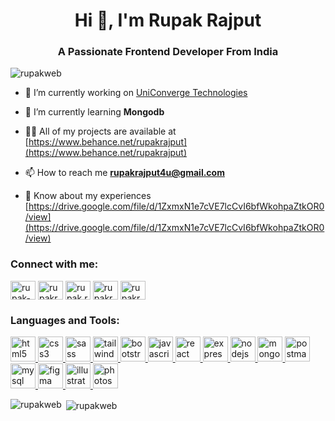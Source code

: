 <!--
![logo](https://github.com/rupakweb/rupakweb/blob/main/rlogo.png)
-->
<h1 align="center">Hi 👋, I'm Rupak Rajput</h1>
<h3 align="center">A Passionate Frontend Developer From India</h3>

<p align="left"> <img src="https://komarev.com/ghpvc/?username=rupakweb&label=Profile%20views&color=0e75b6&style=flat" alt="rupakweb" /> </p>

- 🔭 I’m currently working on [UniConverge Technologies](https://www.uniconvergetech.in/)

- 🌱 I’m currently learning **Mongodb**

- 👨‍💻 All of my projects are available at [https://www.behance.net/rupakrajput](https://www.behance.net/rupakrajput)

- 📫 How to reach me **rupakrajput4u@gmail.com**

- 📄 Know about my experiences [https://drive.google.com/file/d/1ZxmxN1e7cVE7lcCvI6bfWkohpaZtkOR0/view](https://drive.google.com/file/d/1ZxmxN1e7cVE7lcCvI6bfWkohpaZtkOR0/view)

<h3 align="left">Connect with me:</h3>
<p align="left">
<a href="https://codepen.io/rupak-rajput" target="blank"><img align="center" src="https://cdn.jsdelivr.net/npm/simple-icons@3.0.1/icons/codepen.svg" alt="rupak-rajput" height="30" width="40" /></a>
<a href="https://linkedin.com/in/rupakrajput" target="blank"><img align="center" src="https://cdn.jsdelivr.net/npm/simple-icons@3.0.1/icons/linkedin.svg" alt="rupakrajput" height="30" width="40" /></a>
<a href="https://fb.com/rupak.rajput.98" target="blank"><img align="center" src="https://cdn.jsdelivr.net/npm/simple-icons@3.0.1/icons/facebook.svg" alt="rupak.rajput.98" height="30" width="40" /></a>
<a href="https://instagram.com/rupakrajput4u" target="blank"><img align="center" src="https://cdn.jsdelivr.net/npm/simple-icons@3.0.1/icons/instagram.svg" alt="rupakrajput4u" height="30" width="40" /></a>
<a href="https://www.behance.net/rupakrajput" target="blank"><img align="center" src="https://cdn.jsdelivr.net/npm/simple-icons@3.0.1/icons/behance.svg" alt="rupakrajput" height="30" width="40" /></a>
</p>

<h3 align="left">Languages and Tools:</h3>
<p align="left"> 
  <a href="https://www.w3.org/html/" target="_blank" rel="noreferrer"> 
    <img src="https://www.vectorlogo.zone/logos/w3_html5/w3_html5-ar21.svg" alt="html5" width="40" height="40"/> 
  </a> 
  <a href="https://www.w3schools.com/css/" target="_blank" rel="noreferrer"> 
    <img src="https://www.vectorlogo.zone/logos/w3_css/w3_css-ar21.svg" alt="css3" width="40" height="40"/> 
  </a> 
  <a href="https://sass-lang.com" target="_blank" rel="noreferrer"> 
    <img src="https://www.vectorlogo.zone/logos/sass-lang/sass-lang-ar21.svg" alt="sass" width="40" height="40"/> 
  </a> 
  <a href="https://tailwindcss.com/" target="_blank" rel="noreferrer"> 
    <img src="https://www.vectorlogo.zone/logos/tailwindcss/tailwindcss-icon.svg" alt="tailwind" width="40" height="40"/> 
  </a> 
  <a href="https://getbootstrap.com/" target="_blank" rel="noreferrer"> 
    <img src="https://getbootstrap.com/docs/5.3/assets/brand/bootstrap-logo-shadow.png" alt="bootstrap" width="40" height="40"/> 
  </a> 
  <a href="https://developer.mozilla.org/en-US/docs/Web/JavaScript" target="_blank" rel="noreferrer"> 
    <img src="https://www.vectorlogo.zone/logos/javascript/javascript-horizontal.svg" alt="javascript" width="40" height="40"/> 
  </a> 
  <a href="https://reactjs.org/" target="_blank" rel="noreferrer"> 
    <img src="https://www.vectorlogo.zone/logos/reactjs/reactjs-ar21.svg" alt="react" width="40" height="40"/> 
  </a> 
  <a href="https://expressjs.com" target="_blank" rel="noreferrer"> 
    <img src="https://www.vectorlogo.zone/logos/expressjs/expressjs-ar21.svg" alt="express" width="40" height="40"/> 
  </a> 
  <a href="https://nodejs.org" target="_blank" rel="noreferrer"> 
    <img src="https://www.vectorlogo.zone/logos/nodejs/nodejs-ar21.svg" alt="nodejs" width="40" height="40"/> 
  </a> 
  <a href="https://www.mongodb.com/" target="_blank" rel="noreferrer"> 
    <img src="https://www.vectorlogo.zone/logos/mongodb/mongodb-ar21.svg" alt="mongodb" width="40" height="40"/> 
  </a> 
  <a href="https://postman.com" target="_blank" rel="noreferrer"> 
    <img src="https://www.vectorlogo.zone/logos/getpostman/getpostman-icon.svg" alt="postman" width="40" height="40"/> 
  </a> 
  <a href="https://www.phpmyadmin.net/" target="_blank" rel="noreferrer"> 
    <img src="https://www.vectorlogo.zone/logos/phpmyadmin/phpmyadmin-ar21.svg" alt="mysql" width="40" height="40"/> 
  </a> 
  <a href="https://www.figma.com/" target="_blank" rel="noreferrer"> 
    <img src="https://www.vectorlogo.zone/logos/figma/figma-icon.svg" alt="figma" width="40" height="40"/> 
  </a> 
  <a href="https://www.adobe.com/in/products/illustrator.html" target="_blank" rel="noreferrer"> 
    <img src="https://www.vectorlogo.zone/logos/adobe_illustrator/adobe_illustrator-icon.svg" alt="illustrator" width="40" height="40"/> 
  </a> 
  <a href="https://www.photoshop.com/en" target="_blank" rel="noreferrer"> 
    <img src="https://logowik.com/content/uploads/images/adobe-photoshop-cc3131.jpg" alt="photoshop" width="40" height="40"/> 
  </a> 
</p>

<p><img align="left" src="https://github-readme-stats.vercel.app/api/top-langs?username=rupakweb&show_icons=true&locale=en&layout=compact" alt="rupakweb" /></p>

<p>&nbsp;<img align="center" src="https://github-readme-stats.vercel.app/api?username=rupakweb&show_icons=true&locale=en" alt="rupakweb" /></p>
